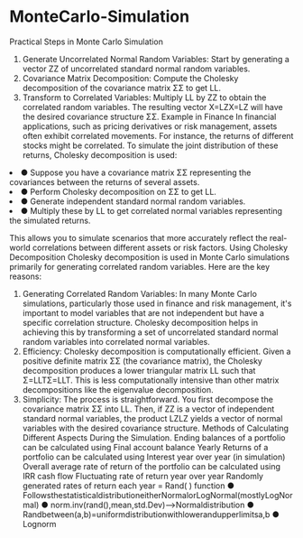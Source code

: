 # MonteCarlo-Simulation

Practical Steps in Monte Carlo Simulation
1. Generate Uncorrelated Normal Random Variables: Start by generating a vector ZZ of uncorrelated standard normal random variables.
2. Covariance Matrix Decomposition: Compute the Cholesky decomposition of the covariance matrix ΣΣ to get LL.
3. Transform to Correlated Variables: Multiply LL by ZZ to obtain the correlated random variables. The resulting vector X=LZX=LZ will have the desired covariance structure ΣΣ.
Example in Finance
In financial applications, such as pricing derivatives or risk management, assets often exhibit correlated movements. For instance, the returns of different stocks might be correlated. To simulate the joint distribution of these returns, Cholesky decomposition is used:

<li> ● Suppose you have a covariance matrix ΣΣ representing the covariances between the returns of several assets. </li>
<li> ● Perform Cholesky decomposition on ΣΣ to get LL. </li>
<li>● Generate independent standard normal random variables.</li>
<li> ● Multiply these by LL to get correlated normal variables representing the simulated returns.</li>

This allows you to simulate scenarios that more accurately reflect the real-world correlations between different assets or risk factors.
Using Cholesky Decomposition
Cholesky decomposition is used in Monte Carlo simulations primarily for generating correlated random variables. Here are the key reasons:
1. Generating Correlated Random Variables: In many Monte Carlo simulations, particularly those used in finance and risk management, it's important to model variables that are not independent but have a specific correlation structure. Cholesky decomposition helps in achieving this by transforming a set of uncorrelated standard normal random variables into correlated normal variables.
2. Efficiency: Cholesky decomposition is computationally efficient. Given a positive definite matrix ΣΣ (the covariance matrix), the Cholesky decomposition produces a lower triangular matrix LL such that Σ=LLTΣ=LLT. This is less computationally intensive than other matrix decompositions like the eigenvalue decomposition.
3. Simplicity: The process is straightforward. You first decompose the covariance matrix ΣΣ into LL. Then, if ZZ is a vector of independent standard normal variables, the product LZLZ yields a vector of normal variables with the desired covariance structure.
Methods of Calculating Different Aspects During the Simulation.
Ending balances of a portfolio can be calculated using Final account balance
Yearly Returns of a portfolio can be calculated using Interest year over year (in simulation) Overall average rate of return of the portfolio can be calculated using IRR cash flow Fluctuating rate of return year over year
Randomly generated rates of return each year = Rand( ) function
● FollowsthestatisticaldistributioneitherNormalorLogNormal(mostlyLogNormal) ● norm.inv(rand(),mean,std.Dev)—>Normaldistribution
● Randbetween(a,b)=uniformdistributionwithlowerandupperlimitsa,b
● Lognorm
